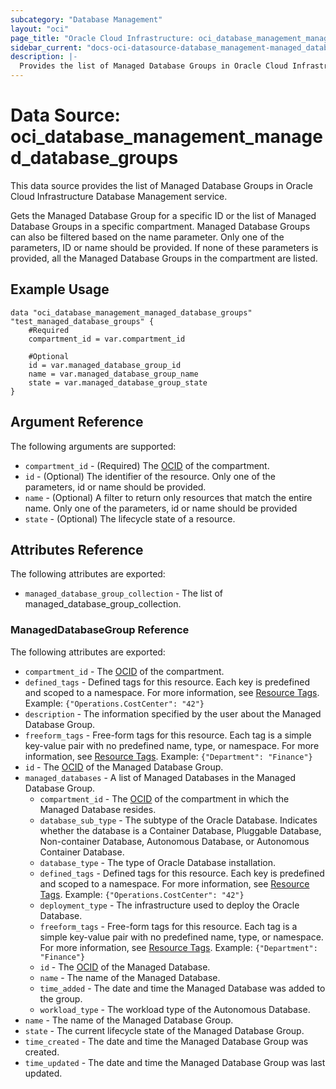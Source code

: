 ```yaml
---
subcategory: "Database Management"
layout: "oci"
page_title: "Oracle Cloud Infrastructure: oci_database_management_managed_database_groups"
sidebar_current: "docs-oci-datasource-database_management-managed_database_groups"
description: |-
  Provides the list of Managed Database Groups in Oracle Cloud Infrastructure Database Management service
---
```


# Data Source: oci_database_management_managed_database_groups
This data source provides the list of Managed Database Groups in Oracle Cloud Infrastructure Database Management service.

Gets the Managed Database Group for a specific ID or the list of Managed Database Groups in
a specific compartment. Managed Database Groups can also be filtered based on the name parameter.
Only one of the parameters, ID or name should be provided. If none of these parameters is provided,
all the Managed Database Groups in the compartment are listed.


## Example Usage

```hcl
data "oci_database_management_managed_database_groups" "test_managed_database_groups" {
	#Required
	compartment_id = var.compartment_id

	#Optional
	id = var.managed_database_group_id
	name = var.managed_database_group_name
	state = var.managed_database_group_state
}
```

## Argument Reference

The following arguments are supported:

* `compartment_id` - (Required) The [OCID](https://docs.cloud.oracle.com/iaas/Content/General/Concepts/identifiers.htm) of the compartment.
* `id` - (Optional) The identifier of the resource. Only one of the parameters, id or name should be provided.
* `name` - (Optional) A filter to return only resources that match the entire name. Only one of the parameters, id or name should be provided
* `state` - (Optional) The lifecycle state of a resource.


## Attributes Reference

The following attributes are exported:

* `managed_database_group_collection` - The list of managed_database_group_collection.

### ManagedDatabaseGroup Reference

The following attributes are exported:

* `compartment_id` - The [OCID](https://docs.cloud.oracle.com/iaas/Content/General/Concepts/identifiers.htm) of the compartment.
* `defined_tags` - Defined tags for this resource. Each key is predefined and scoped to a namespace. For more information, see [Resource Tags](https://docs.cloud.oracle.com/iaas/Content/General/Concepts/resourcetags.htm). Example: `{"Operations.CostCenter": "42"}` 
* `description` - The information specified by the user about the Managed Database Group.
* `freeform_tags` - Free-form tags for this resource. Each tag is a simple key-value pair with no predefined name, type, or namespace. For more information, see [Resource Tags](https://docs.cloud.oracle.com/iaas/Content/General/Concepts/resourcetags.htm). Example: `{"Department": "Finance"}` 
* `id` - The [OCID](https://docs.cloud.oracle.com/iaas/Content/General/Concepts/identifiers.htm) of the Managed Database Group.
* `managed_databases` - A list of Managed Databases in the Managed Database Group.
	* `compartment_id` - The [OCID](https://docs.cloud.oracle.com/iaas/Content/General/Concepts/identifiers.htm) of the compartment in which the Managed Database resides.
	* `database_sub_type` - The subtype of the Oracle Database. Indicates whether the database is a Container Database, Pluggable Database, Non-container Database, Autonomous Database, or Autonomous Container Database. 
	* `database_type` - The type of Oracle Database installation.
	* `defined_tags` - Defined tags for this resource. Each key is predefined and scoped to a namespace. For more information, see [Resource Tags](https://docs.cloud.oracle.com/iaas/Content/General/Concepts/resourcetags.htm). Example: `{"Operations.CostCenter": "42"}` 
	* `deployment_type` - The infrastructure used to deploy the Oracle Database.
	* `freeform_tags` - Free-form tags for this resource. Each tag is a simple key-value pair with no predefined name, type, or namespace. For more information, see [Resource Tags](https://docs.cloud.oracle.com/iaas/Content/General/Concepts/resourcetags.htm). Example: `{"Department": "Finance"}` 
	* `id` - The [OCID](https://docs.cloud.oracle.com/iaas/Content/General/Concepts/identifiers.htm) of the Managed Database.
	* `name` - The name of the Managed Database.
	* `time_added` - The date and time the Managed Database was added to the group.
	* `workload_type` - The workload type of the Autonomous Database.
* `name` - The name of the Managed Database Group.
* `state` - The current lifecycle state of the Managed Database Group.
* `time_created` - The date and time the Managed Database Group was created.
* `time_updated` - The date and time the Managed Database Group was last updated.

